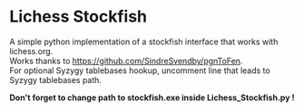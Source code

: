 # Lichess Stockfish
A simple python implementation of a stockfish interface that works with lichess.org.  
Works thanks to https://github.com/SindreSvendby/pgnToFen.  
For optional Syzygy tablebases hookup, uncomment line that leads to Syzygy tablebases path.

<b>Don't forget to change path to stockfish.exe inside Lichess_Stockfish.py !</b>
